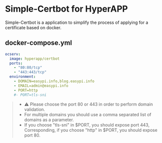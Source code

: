 Simple-Certbot for HyperAPP
======

Simple-Certbot is a application to simplify the process of applying for a certificate based on docker.

## docker-compose.yml

```yaml
ocserv:
  image: hyperapp/certbot
  ports:
    - "80:80/tcp"
    - "443:443/tcp"
  environment:
    - DOMAIN=easypi.info,blog.easypi.info
    - EMAIL=admin@easypi.info
    - PORT=http
    #- PORT=tls-sni
```

> - :warning: Please choose the port 80 or 443 in order to perform domain validation.
> - For multiple domains you should use a comma separated list of domains as a parameter.
> - If you choose "tls-sni" in $PORT, you should expose port 443, Corresponding, if you choose "http" in $PORT, you should expose port 80.
